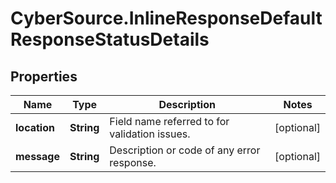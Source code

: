 # CyberSource.InlineResponseDefaultResponseStatusDetails

## Properties
Name | Type | Description | Notes
------------ | ------------- | ------------- | -------------
**location** | **String** | Field name referred to for validation issues. | [optional] 
**message** | **String** | Description or code of any error response. | [optional] 


